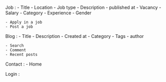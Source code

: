 Job :
    - Title
    - Location
    - Job type
    - Description
    - published at
    - Vacancy
    - Salary
    - Category
    - Experience
    - Gender

    
    - Apply in a job
    - Post a job



Blog :
    - Title
    - Description
    - Created at
    - Category
    - Tags
    - author

    - Search
    - Comment
    - Recent posts



Contact :
    - Home


Login :